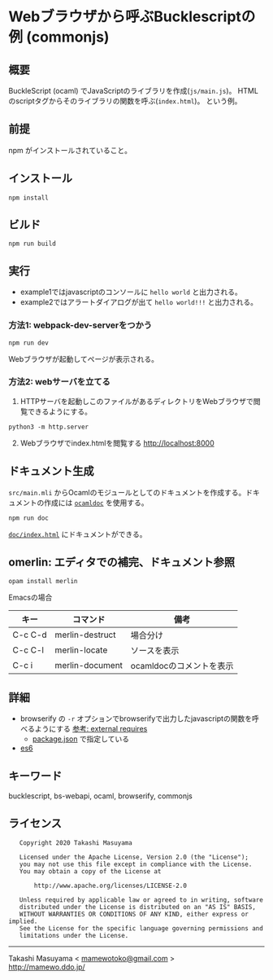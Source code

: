 Webブラウザから呼ぶBucklescriptの例 (commonjs)
===========================================

概要
----

BuckleScript (ocaml) でJavaScriptのライブラリを作成(`js/main.js`)。
HTMLのscriptタグからそのライブラリの関数を呼ぶ(`index.html`)。 という例。

前提
----

npm がインストールされていること。

インストール
-----------

```
npm install
```

ビルド
-----

```
npm run build
```

実行
-----

* example1ではjavascriptのコンソールに `hello world` と出力される。
* example2ではアラートダイアログが出て `hello world!!!` と出力される。

### 方法1: webpack-dev-serverをつかう

```
npm run dev
```

Webブラウザが起動してページが表示される。


### 方法2: webサーバを立てる

1. HTTPサーバを起動しこのファイルがあるディレクトリをWebブラウザで閲覧できるようにする。

```
python3 -m http.server
```

2. Webブラウザでindex.htmlを閲覧する <http://localhost:8000>

ドキュメント生成
--------------

`src/main.mli` からOcamlのモジュールとしてのドキュメントを作成する。ドキュメントの作成には
[`ocamldoc`](https://caml.inria.fr/pub/docs/manual-ocaml/ocamldoc.html) を使用する。


```
npm run doc
```

[`doc/index.html`](doc/index.html) にドキュメントができる。


omerlin: エディタでの補完、ドキュメント参照
---------------------------------------

```
opam install merlin
```

Emacsの場合

キー|コマンド|備考
-----|--------------|--------------
C-c C-d|merlin-destruct|場合分け
C-c C-l|merlin-locate|ソースを表示
C-c i|merlin-document|ocamldocのコメントを表示

詳細
----
* browserify の `-r` オプションでbrowserifyで出力したjavascriptの関数を呼べるようにする [参考: external requires](https://github.com/browserify/browserify#external-requires)
  * [package.json](package.json) で指定している
* [es6](https://github.com/mamewotoko/bs-quickstart/tree/feature/es6)

キーワード
---------
bucklescript, bs-webapi, ocaml, browserify, commonjs

ライセンス
---------

```
   Copyright 2020 Takashi Masuyama

   Licensed under the Apache License, Version 2.0 (the "License");
   you may not use this file except in compliance with the License.
   You may obtain a copy of the License at

       http://www.apache.org/licenses/LICENSE-2.0

   Unless required by applicable law or agreed to in writing, software
   distributed under the License is distributed on an "AS IS" BASIS,
   WITHOUT WARRANTIES OR CONDITIONS OF ANY KIND, either express or implied.
   See the License for the specific language governing permissions and
   limitations under the License.
```

-----
Takashi Masuyama < mamewotoko@gmail.com >  
http://mamewo.ddo.jp/
